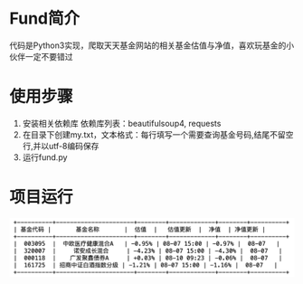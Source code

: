 # Fund简介

代码是Python3实现，爬取天天基金网站的相关基金估值与净值，喜欢玩基金的小伙伴一定不要错过

# 使用步骤
1. 安装相关依赖库 
依赖库列表：beautifulsoup4, requests
2. 在目录下创建my.txt，文本格式：每行填写一个需要查询基金号码,结尾不留空行,并以utf-8编码保存
3. 运行fund.py

# 项目运行
![项目运行截图](https://github.com/JS-WangZhu/Fund/blob/master/pic.png)
